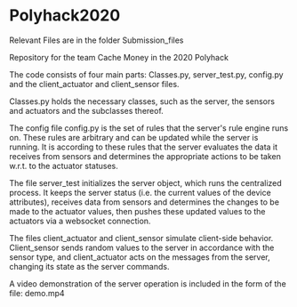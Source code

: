 # Polyhack2020
Relevant Files are in the folder Submission_files

Repository for the team Cache Money in the 2020 Polyhack

The code consists of four main parts: Classes.py, server_test.py, config.py and
the client_actuator and client_sensor files.


Classes.py holds the necessary classes, such as the server, the sensors and
actuators and the subclasses thereof.

The config file config.py is the set of rules that the server's rule engine
runs on. These rules are arbitrary and can be updated while the server is
running. It is according to these rules that the server evaluates the data
it receives from sensors and determines the appropriate actions to be taken
w.r.t. to the actuator statuses.

The file server_test initializes the server object, which runs the centralized
process. It keeps the server status (i.e. the current values of the device
attributes), receives data from sensors and determines the changes to be made to
the actuator values, then pushes these updated values to the actuators via a
websocket connection.

The files client_actuator and client_sensor simulate client-side behavior.
Client_sensor sends random values to the server in accordance with the sensor
type, and client_actuator acts on the messages from the server, changing its
state as the server commands.

A video demonstration of the server operation is included in the form of the file: demo.mp4
